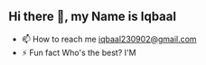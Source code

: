 ## Hi there 👋, my Name is Iqbaal



- 📫 How to reach me iqbaal230902@gmail.com
- ⚡ Fun fact Who's the best? I'M
